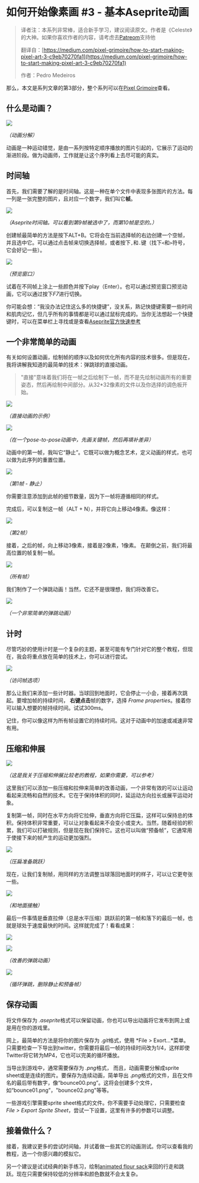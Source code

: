 # 如何开始像素画 #3 - 基本Aseprite动画

> 译者注：本系列非常棒，适合新手学习，建议阅读原文。作者是《Celeste》的大神。如果你喜欢作者的内容，请考虑去[Patreom](https://www.patreon.com/saint11)支持他
>
> 翻译自：[https://medium.com/pixel-grimoire/how-to-start-making-pixel-art-3-c9eb70270fa1](https://medium.com/pixel-grimoire/how-to-start-making-pixel-art-3-c9eb70270fa1)
>
> 作者：Pedro Medeiros

那么，本文是系列文章的第3部分，整个系列可以在[Pixel Grimoire](https://medium.com/pixel-grimoire/intro/home)查看。

## 什么是动画？

![](https://raw.githubusercontent.com/yuiitsu/image_lib/master/0cc2035f-fca2-4e0f-8348-03d52ad5a6d6.gif)

 *（动画分解）* 

动画是一种运动错觉，是由一系列按特定顺序播放的图片引起的，它展示了运动的渐进阶段。做为动画师，工作就是让这个序列看上去尽可能的真实。

## 时间轴

首先，我们需要了解的是时间轴。这是一种在单个文件中表现多张图片的方法。每一列是一张完整的图片，且对应一个数字，我们叫它**帧**。

![](https://raw.githubusercontent.com/yuiitsu/image_lib/master/c6318af7-54fd-4efb-9d38-098e46c0ebe9.png)

 *（Aseprite时间轴。可以看到第9帧被选中了，而第10帧是空的。）* 

创建帧最简单的方法是按下ALT+B。它将会在当前选择帧的右边创建一个空帧，并且选中它。可以通过点击帧来切换选择帧，或者按下`,`和`.`键（找下`<`和`>`符号，它会好记一些）。

![](https://raw.githubusercontent.com/yuiitsu/image_lib/master/cde5750d-4b21-4e02-ba52-6b7d6c10033a.png)

 *（预览窗口）* 

试着在不同帧上涂上一些颜色并按下play（Enter）。也可以通过预览窗口预览动画，它可以通过按下*F7*进行切换。

你可能会想：“我没办法记住这么多的快捷键”，没关系，熟记快捷键需要一些时间和肌肉记忆，但几乎所有的事情都是可以通过鼠标完成的。当你无法想起一个快捷键时，可以在菜单栏上寻找或是查看[Aseprite官方快速参考](https://www.aseprite.org/quickref/)

## 一个非常简单的动画

有关如何设置动画，绘制帧的顺序以及如何优化所有内容的技术很多。但是现在，我将讲解我知道的最简单的技术：弹跳球的直接动画。

> "直接"意味着我们将在一帧之后绘制下一帧，而不是先绘制动画所有的重要姿态，然后再绘制中间部分。从32*32像素的文件以及你选择的调色板开始。

![](https://raw.githubusercontent.com/yuiitsu/image_lib/master/61455e32-44e4-4390-9ae0-ac7867dfeb81.png)

 *（直接动画的示例）*

 ![](https://raw.githubusercontent.com/yuiitsu/image_lib/master/8d9df72b-3f90-4e66-9ae8-b875ee9900dc.png)

 *（在一个pose-to-pose动画中，先画关键帧，然后再填补差异）* 

动画中的第一帧，我叫它“静止”。它既可以做为概念艺术，定义动画的样式，也可以做为此序列的重置位置。

![](https://raw.githubusercontent.com/yuiitsu/image_lib/master/5d1eb2b3-bae6-48de-b502-aad861912413.png)

 *（第1帧 - 静止）*

 你需要注意添加到此帧的细节数量，因为下一帧将遵循相同的样式。

完成后，可以复制这一帧（ALT + N），并将它向上移动4像素。像这样：

![](https://raw.githubusercontent.com/yuiitsu/image_lib/master/705015e5-92ca-4a4a-8b57-eb9e62889adb.png)

 *（第2帧）*

接着，之后的帧，向上移动3像素，接着是2像素，1像素。 在颠倒之前，我们将最高位置的帧复制一帧。

![](https://raw.githubusercontent.com/yuiitsu/image_lib/master/0d714797-58ee-42e1-8df6-fa42d8ada9c8.png)

 *（所有帧）*

我们制作了一个弹跳动画！当然，它还不是很理想，我们将改善它。

![](https://raw.githubusercontent.com/yuiitsu/image_lib/master/13f9eec7-ba9b-4362-93ae-a719c435235b.gif)

 *（一个非常简单的弹跳动画）* 

## 计时

尽管巧妙的使用计时是一个复杂的主题，甚至可能有专门针对它的整个教程，但现在，我会将重点放在简单的技术上，你可以进行尝试。

![](https://raw.githubusercontent.com/yuiitsu/image_lib/master/e992237d-8c49-47d1-9d7d-33ad348a11b5.png)

 *（访问帧选项）* 

那么让我们来添加一些计时器。当球回到地面时，它会停止一小会，接着再次跳起。要增加帧的持续时间， **右键点击**帧的数字，选择 *Frame properties*。接着你可以输入想要的帧持续时间。试试300ms。

记住，你可以像这样为所有帧设置它的持续时间。这对于动画中的加速或减速非常有用。

## 压缩和伸展

![](https://raw.githubusercontent.com/yuiitsu/image_lib/master/a506b35f-67a9-4ad4-9f0f-9f0672826da7.gif)

 *（这是我关于压缩和伸展比较老的教程，如果你需要，可以参考）* 

这里我们可以添加一些压缩和拉伸来简单的改善动画，一个非常有效的可以让运动看起来流畅和自然的技术。它在于保持体积的同时，延运动方向拉长或展平运动对象。

复制第一帧，同时在水平方向将它拉伸，垂直方向将它压扁，这样可以保持总的体积。保持体积非常重要，可以让对象看起来不会变小或变大。当然，随着经验的积累，我们可以打破规则，但是现在我们保持它。这也可以叫做“预备帧”，它通常用于使接下来的帧产生的运动更加强烈。

![](https://raw.githubusercontent.com/yuiitsu/image_lib/master/3eec2bb0-e026-4ad6-8d78-e87b2d38217d.png)

 *（压扁准备跳跃）* 

现在，让我们复制帧，用同样的方法调整当球落回地面时的样子，可以让它更夸张一些。

![](https://raw.githubusercontent.com/yuiitsu/image_lib/master/cf8289b2-faea-462a-a59f-29a9d6764482.png)

 *（和地面接触）* 

最后一件事情是垂直拉伸（总是水平压缩）跳跃前的第一帧和落下的最后一帧，也就是球处于速度最快的时间。这样就完成了！看看成果：

![](https://raw.githubusercontent.com/yuiitsu/image_lib/master/c041ae2a-ce98-47e2-937f-f41941135937.png)

![](https://raw.githubusercontent.com/yuiitsu/image_lib/master/c449386a-7780-438e-8947-9863bdcc3f33.gif)

 *（改善的弹跳动画）*

 ![](https://raw.githubusercontent.com/yuiitsu/image_lib/master/a9388f7e-c88d-47ef-8ca0-ecd9d476f249.gif)

 *（循环弹跳，删除静止和预备帧）*

## 保存动画

 将文件保存为 *.aseprite*格式可以保留动画，你也可以导出动画将它发布到网上或是用在你的游戏里。

 网上，最简单的方法是将你的图片保存为 *.git*格式，使用 *File > Exort...*菜单。  只需要检查一下导出到twitter，你需要将最后一帧的持续时间改为1/4，这样即使Twitter将它转为MP4，它也可以完美的循环播放。

当导出到游戏中，通常需要保存为 *.png*格式， 而且，动画需要分解成sprite sheet或是连续的图片。要保存为连续动画，简单导出 *.png*格式的文件，且在文件名的最后带有数字，像“bounce00.png”。这将会创建多个文件，如“bounce01.png”，"bounce02.png"等等。

一些游戏引擎需要sprite sheet格式的文件。你不需要手动处理它，只需要检查 *File > Export Sprite Sheet*，尝试一下设置，这里有许多的参数可以调整。  

## 接着做什么？

接着，我建议更多的尝试时间轴，并试着做一些其它的动画测试。你可以查看我的教程，选一个你感兴趣的模拟它。

另一个建议是试试经典的新手练习，绘制[animated flour sack](https://www.youtube.com/watch?v=C8cbTGshkZw)来回的行走和跳跃。现在只需要保持较低的分辨率和颜色数就不会太复杂。